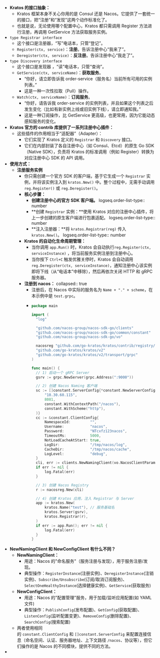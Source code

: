 - **Kratos 的接口抽象：**
	- Kratos 框架本身不关心你用的是 Consul 还是 Nacos。它提供了一套统一的接口，把“注册”和“发现”这两个动作标准化了。
	- 也就是说，无论使用哪个配置中心，Kratos 都只需调用 Register 方法进行注册，再调用 GetService 方法获取服务实例。
- `type Registrar interface`
	- 这个接口是注册器，“写”电话本，只管“登记”。
	- `Register(ctx, service)`：**注册**。告诉注册中心“我来了”。
	- `Deregister(ctx, service)`：**反注册**。告诉注册中心“我走了”。
- `type Discovery interface`
	- 这个接口是发现器 ，“读”电话本，只管“查询”。
	- `GetService(ctx, serviceName)`：**获取服务**。
		- “你好，请立即告诉我 order-service（服务名）当前所有可用的实例列表。”
		- 这是一种一次性拉取（Pull）操作。
	- `Watch(ctx, serviceName)`：**订阅服务**。
		- “你好，请告诉我 order-service 的实例列表，并且如果这个列表之后发生变化（比如有新实例上线或旧实例下线），请立即通知我。”
		- 这是一种订阅操作，比 GetService 更高级，也更常用，因为它能动态感知服务的变化。
- **Kratos 官方的 contrib 库提供了一系列注册中心插件：**
	- 这些插件的作用相当于“适配器”（Adapter）：
		- 它们实现了 Kratos 定义的 `Registrar` 和 `Discovery` 接口。
		- 它们在内部封装了各自注册中心（如 Consul、Etcd）的原生 Go SDK（Native SDK），负责将 Kratos 的标准调用（例如 Register）转换为对应注册中心 SDK 的 API 调用。
- **使用方式：**
	- **注册服务实例**
		- 你只需创建一个官方 SDK 的客户端，基于它生成一个 `Registrar` 实例，并将该实例注入到 `kratos.New()` 中。整个过程中，无需手动调用 `reg.Register()` 或 `reg.Deregister()`。
		- **核心步骤：**
			- **创建注册中心的官方 SDK 客户端。**
			  logseq.order-list-type:: number
			- **创建 `Registrar` 实例：**使用 Kratos 对应的注册中心插件，将上一步创建的原生客户端进行包裹适配。
			  logseq.order-list-type:: number
			- **注入注册器：**将 `kratos.Registrar(reg)` 传入 `kratos.New()`。
			  logseq.order-list-type:: number
		- **Kratos 的自动化生命周期管理：**
			- 当你调用 `app.Run()` 时，Kratos 会自动执行`reg.Register(ctx, serviceInstance)` ，将当前服务实例注册到注册中心。
			- 当你按下 `Ctrl+C` 触发优雅关停时，Kratos 会自动调用 `reg.Deregister(ctx, serviceInstance)`，通知注册中心该实例即将下线（从“电话本”中移除），然后再依次关闭 HTTP 和 gRPC 服务器。
		- **注册到 nacos：**
		  collapsed:: true
			- 注册后，在 Nacos 中实际的服务名为 `Name + "." + scheme`，在本示例中是 `test.grpc`。
			- ```go
			  package main
			  
			  import (
			  	"log"
			  
			  	"github.com/nacos-group/nacos-sdk-go/clients"
			  	"github.com/nacos-group/nacos-sdk-go/common/constant"
			  	"github.com/nacos-group/nacos-sdk-go/vo"
			  
			  	nacosreg "github.com/go-kratos/kratos/contrib/registry/nacos/v2"
			  	"github.com/go-kratos/kratos/v2"
			  	"github.com/go-kratos/kratos/v2/transport/grpc"
			  )
			  
			  func main() {
			  	// 1) 启动一个 gRPC Server
			  	gsrv := grpc.NewServer(grpc.Address(":9000"))
			  
			  	// 2) 创建 Nacos Naming 客户端
			  	sc := []constant.ServerConfig{*constant.NewServerConfig(
			  		"10.30.60.115",
			  		8081,
			  		constant.WithContextPath("/nacos"),
			  		constant.WithScheme("http"),
			  	)}
			  	cc := &constant.ClientConfig{
			  		NamespaceId:         "",
			  		Username:            "nacos",
			  		Password:            "NTcxfz123nacos",
			  		TimeoutMs:           5000,
			  		NotLoadCacheAtStart: true,
			  		LogDir:              "/tmp/nacos/log",
			  		CacheDir:            "/tmp/nacos/cache",
			  		LogLevel:            "debug",
			  	}
			  	cli, err := clients.NewNamingClient(vo.NacosClientParam{ClientConfig: cc, ServerConfigs: sc})
			  	if err != nil {
			  		log.Fatal(err)
			  	}
			  
			  	// 3) 创建 Nacos Registry
			  	r := nacosreg.New(cli)
			  
			  	// 4) 创建 Kratos 应用，注入 Registrar 与 Server
			  	app := kratos.New(
			  		kratos.Name("test"), // 服务基础名
			  		kratos.Server(gsrv),
			  		kratos.Registrar(r),
			  	)
			  	if err := app.Run(); err != nil {
			  		log.Fatal(err)
			  	}
			  }
			  
			  ```
- **NewNamingClient 和 NewConfigClient 有什么不同？**
	- **NewNamingClient：**
		- 用途：Nacos 的"命名服务"（服务注册与发现），用于服务注册/发现。
		- 典型操作：`RegisterInstance`(注册实例)、`DeregisterInstance`(注销实例)、`Subscribe/Unsubscribe`(订阅/取消订阅服务)、`SelectOneHealthyInstance`(选择健康实例)、`GetService`(获取服务)
	- **NewConfigClient：**
		- 用途：Nacos 的"配置管理"服务，用于加载/监听应用配置(如 YAML 文件)
		- 典型操作：`PublishConfig`(发布配置)、`GetConfig`(获取配置)、`ListenConfig`(监听配置变更)、`RemoveConfig`(删除配置)、`SearchConfig`(搜索配置)
	- 两者使用相同的 `constant.ClientConfig` 和 `[]constant.ServerConfig` 来配置连接信息（命名空间、认证、服务器地址、上下文路径 `/nacos`、协议等），但它们操作的是 Nacos 的不同模块，提供不同的方法。
-